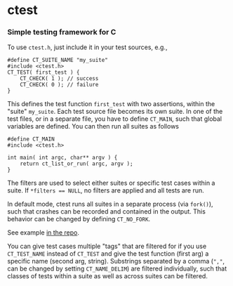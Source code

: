 # ctest
### Simple testing framework for C

To use ``ctest.h``, just include it in your test sources, e.g.,

```
#define CT_SUITE_NAME "my_suite"
#include <ctest.h>
CT_TEST( first_test ) {
    CT_CHECK( 1 ); // success
    CT_CHECK( 0 ); // failure
}
```

This defines the test function ``first_test`` with two assertions, within the
"suite" ``my_suite``. Each test source file becomes its own suite. In one of the
test files, or in a separate file, you have to define ``CT_MAIN``, such that
global variables are defined. You can then run all suites as follows

```
#define CT_MAIN
#include <ctest.h>

int main( int argc, char** argv ) {
    return ct_list_or_run( argc, argv );
}
```

The filters are used to select either suites or specific test cases within a
suite. If ``*filters == NULL``, no filters are applied and all tests are run.

In default mode, ctest runs all suites in a separate process (via ``fork()``),
such that crashes can be recorded and contained in the output. This behavior can
be changed by defining ``CT_NO_FORK``.

See example [in the repo](example/).

You can give test cases multiple "tags" that are filtered for if you use
``CT_TEST_NAME`` instead of ``CT_TEST`` and give the test function (first arg) a
specific name (second arg, string). Substrings separated by a comma (``","``,
can be changed by setting ``CT_NAME_DELIM``) are filtered individually, such
that classes of tests within a suite as well as across suites can be filtered.
